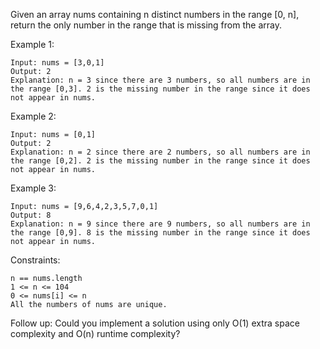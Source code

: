 Given an array nums containing n distinct numbers in the range [0, n], return the only number in the range that is missing from the array.


Example 1:

    Input: nums = [3,0,1]
    Output: 2
    Explanation: n = 3 since there are 3 numbers, so all numbers are in the range [0,3]. 2 is the missing number in the range since it does not appear in nums.

Example 2:

    Input: nums = [0,1]
    Output: 2
    Explanation: n = 2 since there are 2 numbers, so all numbers are in the range [0,2]. 2 is the missing number in the range since it does not appear in nums.

Example 3:

    Input: nums = [9,6,4,2,3,5,7,0,1]
    Output: 8
    Explanation: n = 9 since there are 9 numbers, so all numbers are in the range [0,9]. 8 is the missing number in the range since it does not appear in nums.



Constraints:

    n == nums.length
    1 <= n <= 104
    0 <= nums[i] <= n
    All the numbers of nums are unique.



Follow up: Could you implement a solution using only O(1) extra space complexity and O(n) runtime complexity?
